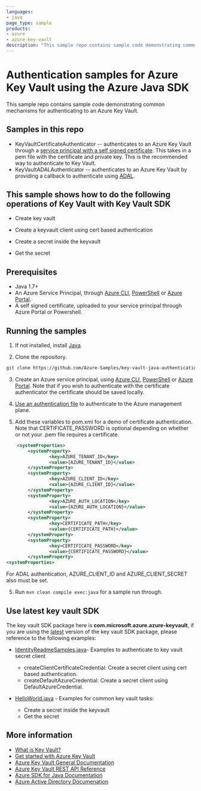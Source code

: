 ```yaml
---
languages:
- java
page_type: sample
products:
- azure
- azure-key-vault
description: "This sample repo contains sample code demonstrating common mechanisms for authenticating to an Azure Key Vault."
---
```


# Authentication samples for Azure Key Vault using the Azure Java SDK

This sample repo contains sample code demonstrating common mechanisms for authenticating to an Azure Key Vault.

## Samples in this repo
* KeyVaultCertificateAuthenticator -- authenticates to an Azure Key Vault through a [service principal with a self signed certificate](https://docs.microsoft.com/en-us/cli/azure/create-an-azure-service-principal-azure-cli?toc=%2Fazure%2Fazure-resource-manager%2Ftoc.json&view=azure-cli-latest#create-a-service-principal-with-a-self-signed-certificate). This takes in a pem file with the certificate and private key. This is the recommended way to authenticate to Key Vault.
* KeyVaultADALAuthenticator -- authenticates to an Azure Key Vault by providing a callback to authenticate using [ADAL](https://github.com/AzureAD/azure-activedirectory-library-for-java).

## This sample shows how to do the following operations of Key Vault with Key Vault SDK

* Create key vault

* Create a keyvault client using cert based authentication

* Create a secret inside the keyvault

* Get the secret

## Prerequisites
- Java 1.7+
- An Azure Service Principal, through [Azure CLI](http://azure.microsoft.com/documentation/articles/resource-group-authenticate-service-principal-cli/),
[PowerShell](http://azure.microsoft.com/documentation/articles/resource-group-authenticate-service-principal/)
or [Azure Portal](http://azure.microsoft.com/documentation/articles/resource-group-create-service-principal-portal/).
- A self signed certificate, uploaded to your service principal through Azure Portal or Powershell.

## Running the samples
1. If not installed, install [Java](https://www.java.com/en/download/help/download_options.xml).

2. Clone the repository.
```bash
git clone https://github.com/Azure-Samples/key-vault-java-authentication.git
```
3. Create an Azure service principal, using
[Azure CLI](http://azure.microsoft.com/documentation/articles/resource-group-authenticate-service-principal-cli/),
[PowerShell](http://azure.microsoft.com/documentation/articles/resource-group-authenticate-service-principal/)
or [Azure Portal](http://azure.microsoft.com/documentation/articles/resource-group-create-service-principal-portal/).
Note that if you wish to authenticate with the certificate authenticator the certificate should be saved locally.

4. [Use an authentication file](https://github.com/Azure/azure-libraries-for-java/blob/master/AUTH.md#using-an-authentication-file) to authenticate to the Azure management plane.

4. Add these variables to pom.xml for a demo of certificate authentication. Note that CERTIFICATE_PASSWORD is optional depending on whether or not your .pem file requires a certificate.
```xml
    <systemProperties>
        <systemProperty>
                <key>AZURE_TENANT_ID</key>
                <value>{AZURE_TENANT_ID}</value>
        </systemProperty>
        <systemProperty>
                <key>AZURE_CLIENT_ID</key>
                <value>{AZURE_CLIENT_ID}</value>
        </systemProperty>
        <systemProperty>
                <key>AZURE_AUTH_LOCATION</key>
                <value>{AZURE_AUTH_LOCATION}</value>
        </systemProperty>
        <systemProperty>
                <key>CERTIFICATE_PATH</key>
                <value>{CERTIFICATE_PATH}</value>
        </systemProperty>
        <systemProperty>
                <key>CERTIFICATE_PASSWORD</key>
                <value>{CERTIFICATE_PASSWORD}</value>
        </systemProperty>
<systemProperties>

```

For ADAL authentication, AZURE_CLIENT_ID and AZURE_CLIENT_SECRET also must be set.

5. Run ```mvn clean compile exec:java``` for a sample run through.

## Use latest key vault SDK

The key vault SDK package  here is **com.microsoft.azure.azure-keyvault**, if you are using the [latest](https://search.maven.org/artifact/com.azure/azure-security-keyvault-secrets) version of the key vault SDK package, please reference to the following examples:

* [IdentityReadmeSamples.java](https://github.com/Azure/azure-sdk-for-java/blob/master/sdk/keyvault/azure-security-keyvault-secrets/src/samples/java/com/azure/security/keyvault/secrets/IdentityReadmeSamples.java)- Examples to authenticate to key vault secret client

    * createClientCertificateCredential: Create a secret client using cert based authentication.
    * createDefaultAzureCredential: Create a secret client using DefaultAzureCredential.

* [HelloWorld.java](https://github.com/Azure/azure-sdk-for-java/blob/master/sdk/keyvault/azure-security-keyvault-secrets/src/samples/java/com/azure/security/keyvault/secrets/HelloWorld.java)  - Examples for common key vault tasks:

    * Create a secret inside the keyvault
    * Get the secret

## More information

* [What is Key Vault?](https://docs.microsoft.com/en-us/azure/key-vault/key-vault-whatis)
* [Get started with Azure Key Vault](https://docs.microsoft.com/en-us/azure/key-vault/key-vault-get-started)
* [Azure Key Vault General Documentation](https://docs.microsoft.com/en-us/azure/key-vault/)
* [Azure Key Vault REST API Reference](https://docs.microsoft.com/en-us/rest/api/keyvault/)
* [Azure SDK for Java Documentation](https://docs.microsoft.com/en-us/java/api/overview/azure/keyvault)
* [Azure Active Directory Documenation](https://docs.microsoft.com/en-us/azure/active-directory/)
